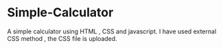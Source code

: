 # Simple-Calculator
A simple calculator using HTML , CSS and javascript.
I have used external CSS method , the CSS file is uploaded.
